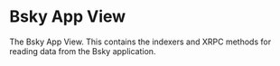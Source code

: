 # Bsky App View

The Bsky App View. This contains the indexers and XRPC methods for reading data from the Bsky application.
